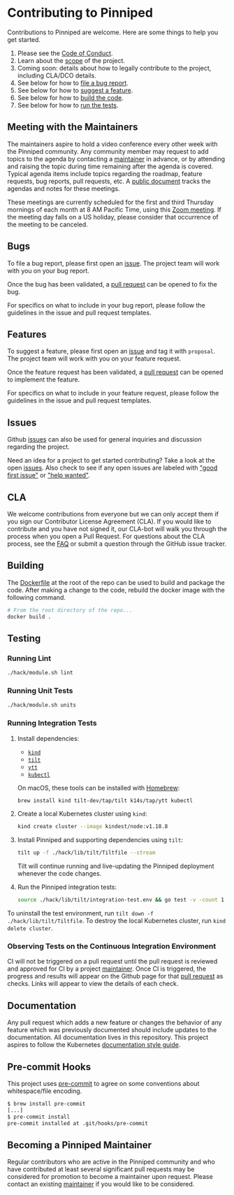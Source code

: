 # Contributing to Pinniped

Contributions to Pinniped are welcome. Here are some things to help you get started.

1. Please see the [Code of Conduct](code_of_conduct.md).
1. Learn about the [scope](scope.md) of the project.
1. Coming soon: details about how to legally contribute to the project, including CLA/DCO details.
1. See below for how to [file a bug report](#bugs).
1. See below for how to [suggest a feature](#features).
1. See below for how to [build the code](#building).
1. See below for how to [run the tests](#testing).

## Meeting with the Maintainers

The maintainers aspire to hold a video conference every other week with the Pinniped community.
Any community member may request to add topics to the agenda by contacting a [maintainer](../MAINTAINERS.md)
in advance, or by attending and raising the topic during time remaining after the agenda is covered.
Typical agenda items include topics regarding the roadmap, feature requests, bug reports, pull requests, etc.
A [public document](https://docs.google.com/document/d/1qYA35wZV-6bxcH5375vOnIGkNBo7e4OROgsV4Sj8WjQ)
tracks the agendas and notes for these meetings.

These meetings are currently scheduled for the first and third Thursday mornings of each month
at 8 AM Pacific Time, using this [Zoom meeting](https://VMware.zoom.us/j/94638309756?pwd=V3NvRXJIdDg5QVc0TUdFM2dYRzgrUT09).
If the meeting day falls on a US holiday, please consider that occurrence of the meeting to be canceled.

## Bugs

To file a bug report, please first open an
[issue](https://github.com/vmware-tanzu/pinniped/issues/new?template=bug_report.md). The project team
will work with you on your bug report.

Once the bug has been validated, a [pull request](https://github.com/vmware-tanzu/pinniped/compare)
can be opened to fix the bug.

For specifics on what to include in your bug report, please follow the
guidelines in the issue and pull request templates.

## Features

To suggest a feature, please first open an
[issue](https://github.com/vmware-tanzu/pinniped/issues/new?template=feature-proposal.md)
and tag it with `proposal`. The project team will work with you on your feature request.

Once the feature request has been validated, a [pull request](https://github.com/vmware-tanzu/pinniped/compare)
can be opened to implement the feature.

For specifics on what to include in your feature request, please follow the
guidelines in the issue and pull request templates.

## Issues

Github [issues](https://github.com/vmware-tanzu/pinniped/issues) can also be used for general
inquiries and discussion regarding the project.

Need an idea for a project to get started contributing? Take a look at the open
[issues](https://github.com/vmware-tanzu/pinniped/issues).
Also check to see if any open issues are labeled with
["good first issue"](https://github.com/vmware-tanzu/pinniped/labels/good%20first%20issue)
or ["help wanted"](https://github.com/vmware-tanzu/pinniped/labels/help%20wanted).

## CLA

We welcome contributions from everyone but we can only accept them if you sign
our Contributor License Agreement (CLA). If you would like to contribute and you
have not signed it, our CLA-bot will walk you through the process when you open
a Pull Request. For questions about the CLA process, see the
[FAQ](https://cla.vmware.com/faq) or submit a question through the GitHub issue
tracker.

## Building

The [Dockerfile](../Dockerfile) at the root of the repo can be used to build and
package the code. After making a change to the code, rebuild the docker image with the following command.

```bash
# From the root directory of the repo...
docker build .
```

## Testing

### Running Lint

```bash
./hack/module.sh lint
```

### Running Unit Tests

```bash
./hack/module.sh units
```

### Running Integration Tests

1. Install dependencies:

   - [`kind`](https://kind.sigs.k8s.io/docs/user/quick-start)
   - [`tilt`](https://docs.tilt.dev/install.html)
   - [`ytt`](https://carvel.dev/#getting-started)
   - [`kubectl`](https://kubernetes.io/docs/tasks/tools/install-kubectl/)

   On macOS, these tools can be installed with [Homebrew](https://brew.sh/):

   ```bash
   brew install kind tilt-dev/tap/tilt k14s/tap/ytt kubectl
   ```

1. Create a local Kubernetes cluster using `kind`:

   ```bash
   kind create cluster --image kindest/node:v1.18.8
   ```

1. Install Pinniped and supporting dependencies using `tilt`:

   ```bash
   tilt up -f ./hack/lib/tilt/Tiltfile --stream
   ```

   Tilt will continue running and live-updating the Pinniped deployment whenever the code changes.

1. Run the Pinniped integration tests:

   ```bash
   source ./hack/lib/tilt/integration-test.env && go test -v -count 1 ./test/integration
   ```

To uninstall the test environment, run `tilt down -f ./hack/lib/tilt/Tiltfile`.
To destroy the local Kubernetes cluster, run `kind delete cluster`.

### Observing Tests on the Continuous Integration Environment

CI will not be triggered on a pull request until the pull request is reviewed and
approved for CI by a project [maintainer](../MAINTAINERS.md). Once CI is triggered,
the progress and results will appear on the Github page for that
[pull request](https://github.com/vmware-tanzu/pinniped/pulls) as checks. Links
will appear to view the details of each check.

## Documentation

Any pull request which adds a new feature or changes the behavior of any feature which was previously documented
should include updates to the documentation. All documentation lives in this repository. This project aspires to
follow the Kubernetes [documentation style guide](https://kubernetes.io/docs/contribute/style/style-guide).

## Pre-commit Hooks

This project uses [pre-commit](https://pre-commit.com/) to agree on some conventions about whitespace/file encoding.

```bash
$ brew install pre-commit
[...]
$ pre-commit install
pre-commit installed at .git/hooks/pre-commit
```

## Becoming a Pinniped Maintainer

Regular contributors who are active in the Pinniped community and who have contributed at least several
significant pull requests may be considered for promotion to become a maintainer upon request. Please
contact an existing [maintainer](../MAINTAINERS.md) if you would like to be considered.
